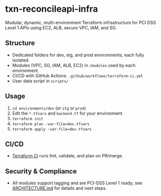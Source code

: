 # txn-reconcileapi-infra

Modular, dynamic, multi-environment Terraform infrastructure for PCI DSS Level 1 APIs using EC2, ALB, secure VPC, IAM, and SG.

## Structure

- Dedicated folders for dev, stg, and prod environments, each fully isolated.
- Modules (VPC, SG, IAM, ALB, EC2) in `/modules` used by each environment.
- CI/CD with GitHub Actions: `.github/workflows/terraform-ci.yml`
- User data script in `scripts/`

## Usage

1. `cd environments/dev` (or `stg` or `prod`)
2. Edit the `*.tfvars` and `backend.tf` for your environment.
3. `terraform init`
4. `terraform plan -var-file=dev.tfvars`
5. `terraform apply -var-file=dev.tfvars`

## CI/CD

- [Terraform CI](.github/workflows/terraform-ci.yml) runs fmt, validate, and plan on PR/merge.

## Security & Compliance

- All modules support tagging and are PCI-DSS Level 1 ready; see [ARCHITECTURE.md](ARCHITECTURE.md) for details and next steps.